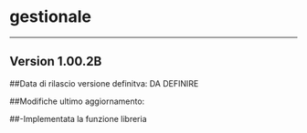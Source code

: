 # gestionale
---
**Version 1.00.2B**
---

##Data di rilascio versione definitva: DA DEFINIRE

##Modifiche ultimo aggiornamento:

##-Implementata la funzione libreria
